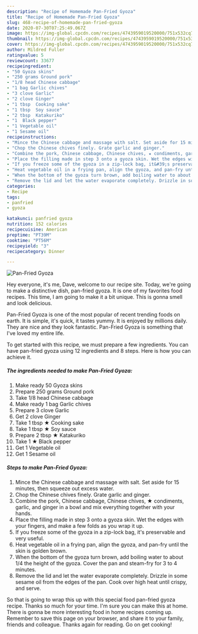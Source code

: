 ```yaml
---
description: "Recipe of Homemade Pan-Fried Gyoza"
title: "Recipe of Homemade Pan-Fried Gyoza"
slug: 468-recipe-of-homemade-pan-fried-gyoza
date: 2020-07-30T07:25:49.067Z
image: https://img-global.cpcdn.com/recipes/4743959019520000/751x532cq70/pan-fried-gyoza-recipe-main-photo.jpg
thumbnail: https://img-global.cpcdn.com/recipes/4743959019520000/751x532cq70/pan-fried-gyoza-recipe-main-photo.jpg
cover: https://img-global.cpcdn.com/recipes/4743959019520000/751x532cq70/pan-fried-gyoza-recipe-main-photo.jpg
author: Mildred Fuller
ratingvalue: 5
reviewcount: 33677
recipeingredient:
- "50 Gyoza skins"
- "250 grams Ground pork"
- "1/8 head Chinese cabbage"
- "1 bag Garlic chives"
- "3 clove Garlic"
- "2 clove Ginger"
- "1 tbsp  Cooking sake"
- "1 tbsp  Soy sauce"
- "2 tbsp  Katakuriko"
- "1  Black pepper"
- "1 Vegetable oil"
- "1 Sesame oil"
recipeinstructions:
- "Mince the Chinese cabbage and massage with salt. Set aside for 15 minutes, then squeeze out excess water."
- "Chop the Chinese chives finely. Grate garlic and ginger."
- "Combine the pork, Chinese cabbage, Chinese chives, ★ condiments, garlic, and ginger in a bowl and mix everything together with your hands."
- "Place the filling made in step 3 onto a gyoza skin. Wet the edges with your fingers, and make a few folds as you wrap it up."
- "If you freeze some of the gyoza in a zip-lock bag, it&#39;s preservable and very useful."
- "Heat vegetable oil in a frying pan, align the gyoza, and pan-fry until the skin is golden brown."
- "When the bottom of the gyoza turn brown, add boiling water to about 1/4 the height of the gyoza. Cover the pan and steam-fry for 3 to 4 minutes."
- "Remove the lid and let the water evaporate completely. Drizzle in some sesame oil from the edges of the pan. Cook over high heat until crispy, and serve."
categories:
- Recipe
tags:
- panfried
- gyoza

katakunci: panfried gyoza 
nutrition: 152 calories
recipecuisine: American
preptime: "PT39M"
cooktime: "PT56M"
recipeyield: "3"
recipecategory: Dinner

---
```



![Pan-Fried Gyoza](https://img-global.cpcdn.com/recipes/4743959019520000/751x532cq70/pan-fried-gyoza-recipe-main-photo.jpg)

Hey everyone, it's me, Dave, welcome to our recipe site. Today, we're going to make a distinctive dish, pan-fried gyoza. It is one of my favorites food recipes. This time, I am going to make it a bit unique. This is gonna smell and look delicious.



Pan-Fried Gyoza is one of the most popular of recent trending foods on earth. It is simple, it's quick, it tastes yummy. It is enjoyed by millions daily. They are nice and they look fantastic. Pan-Fried Gyoza is something that I've loved my entire life.


To get started with this recipe, we must prepare a few ingredients. You can have pan-fried gyoza using 12 ingredients and 8 steps. Here is how you can achieve it.

<!--inarticleads1-->

##### The ingredients needed to make Pan-Fried Gyoza:

1. Make ready 50 Gyoza skins
1. Prepare 250 grams Ground pork
1. Take 1/8 head Chinese cabbage
1. Make ready 1 bag Garlic chives
1. Prepare 3 clove Garlic
1. Get 2 clove Ginger
1. Take 1 tbsp ★ Cooking sake
1. Take 1 tbsp ★ Soy sauce
1. Prepare 2 tbsp ★ Katakuriko
1. Take 1 ★ Black pepper
1. Get 1 Vegetable oil
1. Get 1 Sesame oil




<!--inarticleads2-->

##### Steps to make Pan-Fried Gyoza:

1. Mince the Chinese cabbage and massage with salt. Set aside for 15 minutes, then squeeze out excess water.
1. Chop the Chinese chives finely. Grate garlic and ginger.
1. Combine the pork, Chinese cabbage, Chinese chives, ★ condiments, garlic, and ginger in a bowl and mix everything together with your hands.
1. Place the filling made in step 3 onto a gyoza skin. Wet the edges with your fingers, and make a few folds as you wrap it up.
1. If you freeze some of the gyoza in a zip-lock bag, it&#39;s preservable and very useful.
1. Heat vegetable oil in a frying pan, align the gyoza, and pan-fry until the skin is golden brown.
1. When the bottom of the gyoza turn brown, add boiling water to about 1/4 the height of the gyoza. Cover the pan and steam-fry for 3 to 4 minutes.
1. Remove the lid and let the water evaporate completely. Drizzle in some sesame oil from the edges of the pan. Cook over high heat until crispy, and serve.




So that is going to wrap this up with this special food pan-fried gyoza recipe. Thanks so much for your time. I'm sure you can make this at home. There is gonna be more interesting food in home recipes coming up. Remember to save this page on your browser, and share it to your family, friends and colleague. Thanks again for reading. Go on get cooking!
